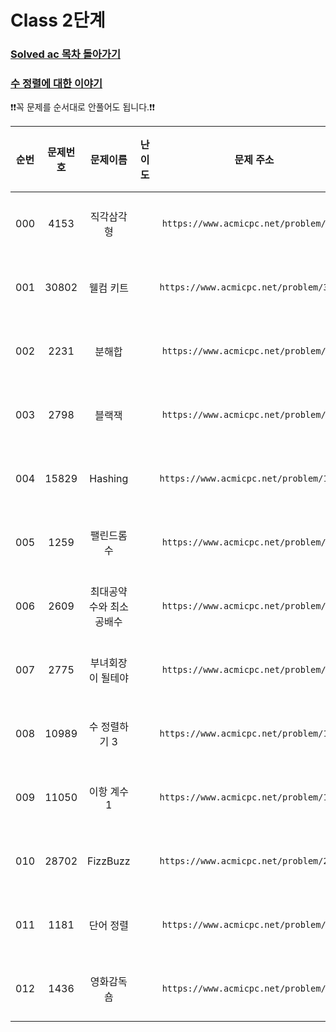 # Class 2단계

### [Solved ac 목차 돌아가기](../../README.md)
### [수 정렬에 대한 이야기](./수정렬이야기/README.md)

❗️❗️꼭 문제를 순서대로 안풀어도 됩니다.❗️❗️

| 순번  | 문제번호  |     문제이름     |                                 난이도                                 |                    문제 주소                    |               풀이링크               | 상태  | 개인적인 난이도 |
|:---:|:-----:|:------------:|:-------------------------------------------------------------------:|:-------------------------------------------:|:--------------------------------:|:---------:|:------:|
| 000 | 4153  |    직각삼각형     | <img src ="https://static.solved.ac/tier_small/3.svg" width = "15"> | ```https://www.acmicpc.net/problem/4153```  |    [바로 가기](./직각삼각형/README.md)    | ![DONE](https://img.shields.io/badge/DONE-brightgreen)|  ★☆☆☆☆ |
| 001 | 30802 |    웰컴 키트     | <img src ="https://static.solved.ac/tier_small/3.svg" width = "15"> | ```https://www.acmicpc.net/problem/30802``` |    [바로 가기](./웰컴키트/README.md)     | ![DONE](https://img.shields.io/badge/DONE-brightgreen) |  ★☆☆☆☆ |
| 002 | 2231  |     분해합      | <img src ="https://static.solved.ac/tier_small/4.svg" width = "15"> | ```https://www.acmicpc.net/problem/2231```  |     [바로 가기](./분해합/README.md)     |![DONE](https://img.shields.io/badge/DONE-brightgreen) |  ★★★☆☆ |
| 003 | 2798  |     블랙잭      | <img src ="https://static.solved.ac/tier_small/4.svg" width = "15"> | ```https://www.acmicpc.net/problem/2798```  |     [바로 가기](./블랙잭/README.md)     |![DONE](https://img.shields.io/badge/DONE-brightgreen) |  ★★☆☆☆ |
| 004 | 15829 |   Hashing    | <img src ="https://static.solved.ac/tier_small/4.svg" width = "15"> | ```https://www.acmicpc.net/problem/15829``` |   [바로 가기](./Hashing/README.md)   |![DONE](https://img.shields.io/badge/DONE-brightgreen)|★★☆☆☆|
| 005 | 1259  |    팰린드롬수     | <img src ="https://static.solved.ac/tier_small/5.svg" width = "15"> | ```https://www.acmicpc.net/problem/1259```  |    [바로 가기](./팰린드롬수/README.md)    |![DONE](https://img.shields.io/badge/DONE-brightgreen)|  ★★☆☆☆ |
| 006 | 2609  | 최대공약수와 최소공배수 | <img src ="https://static.solved.ac/tier_small/5.svg" width = "15"> | ```https://www.acmicpc.net/problem/2609```  | [바로 가기](./최대공약수와최소공배수/README.md) |![DONE](https://img.shields.io/badge/DONE-brightgreen) |★☆☆☆☆|
| 007 | 2775  |  부녀회장이 될테야   | <img src ="https://static.solved.ac/tier_small/5.svg" width = "15"> | ```https://www.acmicpc.net/problem/2775```  |  [바로 가기](./부녀회장이될테야/README.md)   |![DONE](https://img.shields.io/badge/DONE-brightgreen) |★★★☆☆|
| 008 | 10989 |   수 정렬하기 3   | <img src ="https://static.solved.ac/tier_small/5.svg" width = "15"> | ```https://www.acmicpc.net/problem/10989``` |   [바로 가기](./수정렬하기3/README.md)    |![DONE](https://img.shields.io/badge/DONE-brightgreen) |★★★☆☆|
| 009 | 11050 |   이항 계수 1    | <img src ="https://static.solved.ac/tier_small/5.svg" width = "15"> | ```https://www.acmicpc.net/problem/11050``` |    [바로 가기](./이항계수1/README.md)    |![DONE](https://img.shields.io/badge/DONE-brightgreen) |★☆☆☆☆|
| 010 | 28702 |   FizzBuzz   | <img src ="https://static.solved.ac/tier_small/5.svg" width = "15"> | ```https://www.acmicpc.net/problem/28702``` |  [바로 가기](./FizzBuzz/README.md)   |![DONE](https://img.shields.io/badge/DONE-brightgreen) |★☆☆☆☆|
| 011 | 1181  |    단어 정렬     | <img src ="https://static.solved.ac/tier_small/6.svg" width = "15"> | ```https://www.acmicpc.net/problem/1181```  |    [바로 가기](./단어정렬/README.md)     |![DONE](https://img.shields.io/badge/DONE-brightgreen) |★★★☆☆|
| 012 | 1436  |    영화감독 숌    | <img src ="https://static.solved.ac/tier_small/6.svg" width = "15"> | ```https://www.acmicpc.net/problem/1436```  |    [바로 가기](./영화감독숌/README.md)    |![DONE](https://img.shields.io/badge/DONE-brightgreen) |★★★☆☆|